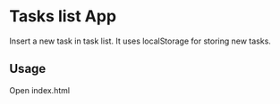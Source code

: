 # Tasks list App

Insert a new task in task list. It uses localStorage for storing new tasks.

## Usage

Open index.html

